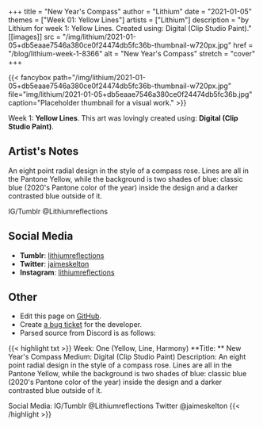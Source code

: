 +++
title =       "New Year's Compass"
author =      "Lithium"
date =        "2021-01-05"
themes =      ["Week 01: Yellow Lines"]
artists =     ["Lithium"]
description = "by Lithium for week 1: Yellow Lines. Created using: Digital (Clip Studio Paint)."
[[images]]
              src = "/img/lithium/2021-01-05+db5eaae7546a380ce0f24474db5fc36b-thumbnail-w720px.jpg"
              href = "/blog/lithium-week-1-8366"
              alt = "New Year's Compass"
              stretch = "cover"
+++


{{< fancybox path="/img/lithium/2021-01-05+db5eaae7546a380ce0f24474db5fc36b-thumbnail-w720px.jpg" file="img/lithium/2021-01-05+db5eaae7546a380ce0f24474db5fc36b.jpg" caption="Placeholder thumbnail for a visual work." >}}


Week 1: **Yellow Lines**. This art was lovingly created using: **Digital (Clip Studio Paint)**.

## Artist's Notes

An eight point radial design in the style of a compass rose. Lines are all in the Pantone Yellow, while the background is two shades of blue: classic blue (2020's Pantone color of the year) inside the design and a darker contrasted blue outside of it.

IG/Tumblr @Lithiumreflections

## Social Media

- **Tumblr**: <a href='https://lithiumreflections.tumblr.com' target='_blank'>lithiumreflections</a>
- **Twitter**: <a href='https://twitter.com/jaimeskelton' target='_blank'>jaimeskelton</a>
- **Instagram**: <a href='https://instagram.com/lithiumreflections' target='_blank'>lithiumreflections</a>

## Other

- Edit this page on [GitHub](https://github.com/teaminkling/web-refresh/edit/main/content/blog/lithium-week-1-8366.md).
- Create [a bug ticket](https://github.com/teaminkling/web-refresh/issues/new?assignees=&labels=bug&template=problem-report.md&title=) for the developer.
- Parsed source from Discord is as follows:

{{< highlight txt >}}
Week: One (Yellow, Line, Harmony)
**Title:  ** New Year's Compass
Medium: Digital (Clip Studio Paint)
Description: An eight point radial design in the style of a compass rose. Lines are all in the Pantone Yellow, while the background is two shades of blue: classic blue (2020's Pantone color of the year) inside the design and a darker contrasted blue outside of it.

Social Media: IG/Tumblr @Lithiumreflections Twitter @jaimeskelton
{{< /highlight >}}